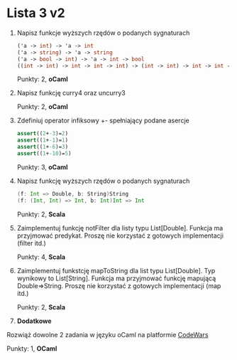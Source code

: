 Lista 3 v2
==========


1. Napisz funkcje wyższych rzędów o podanych sygnaturach
   
   ```ocaml
   ('a -> int) -> 'a -> int
   ('a -> string) -> 'a -> string
   ('a -> bool -> int) -> 'a -> int -> bool
   ((int -> int) -> int -> int -> int) -> (int -> int) -> int -> int -> int
   ```

   Punkty: 2, **oCaml**

2. Napisz funkcję curry4 oraz uncurry3


   Punkty: 2, **oCaml**

3. Zdefiniuj operator infiksowy +- spełniający podane asercje


   ```ocaml
   assert((2+-3)=2)
   assert((1+-1)=1)
   assert((1+-6)=3)
   assert((1+-10)=5)
   ```

   Punkty: 3, **oCaml**

4. Napisz funkcję wyższych rzędów o podanych sygnaturach

   ```scala
   (f: Int => Double, b: String)String
   (f: (Int, Int) => Int, b: Int)Int => Int
   ```

   Punkty: 2, **Scala**


5. Zaimplementuj funkcję notFilter dla listy typu List[Double].  Funkcja ma przyjmować predykat. Proszę nie korzystać z gotowych implementacji (filter itd.)


   Punkty: 4, **Scala**



6. Zaimplementuj funkstcję mapToString dla list typu List[Double]. Typ wynikowy to List[String]. Funkcja ma przyjmować funkcję mapującą Double=>String.  Proszę nie korzystać z gotowych implementacji (map itd.)


   Punkty: 2, **Scala**


7.  **Dodatkowe**

   Rozwiąż dowolne 2 zadania w języku oCaml na platformie [CodeWars](https://www.codewars.com)

   Punkty: 1, **OCaml**

